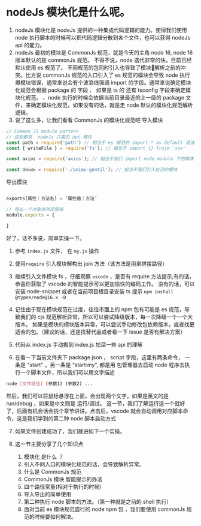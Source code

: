 # nodeJs 模块化是什么呢。

1. nodeJs 模块化是 nodeJs 提供的一种集成代码逻辑的能力。使得我们使用 node 执行脚本的时候可以把代码逻辑分散到各个文件，也可以获得 nodeJs api 的能力。
2. nodeJs 最初的模块是 CommonJs 规范，就是今天的主角 node 16, node 16 版本默认的是 commonJs 规范。
 不得不说，node 迭代非常的快，目前已经默认使用 es 规范了。
 不同规范的包同时引入也导致了模块🌹解析之前的冲突。比方说 commonJs 规范的入口引入了 es 规范的模块会导致 node 执行爆模块错误，通常来说会有个波浪线强调 import 的字段。通常来说确定模块化规范会根据 package 的 字段 、 如果是 ts 的 还有 tsconfig 字段来确定模块化规范。 
 、node 执行的时候会依据当前目录最近的上一级的 package 文件，来确定模块化规范，如果没有的话，就是走 node 默认的模块化规范解析逻辑。
3. 说了这么多，让我们看看 CommonJs 的模块化规范吧
  导入模块
```javascript
// Common JS module pattern
// 这些都是  nodeJs 内置的 api 模块
const path = require('path') // 相当于 es 规范的 import * as default 语法
const { writeFile } = require('fs'); // 相当于 import {} frojm 'xxx'

const axios = require('axios'); // 相当于我们 import node_module 下的模块

const 𝔘𝔫𝔦𝔠𝔬𝔡𝔢 = require('./animu-gentil'); // 相当于我们引入自己的模块

```

导出模块
```javascript

exports[属性｜方法名] = ‘属性值｜方法’

// 导出一个对象供外部使用
module.exports = {

}

```

好了，话不多说，简单实操一下。
1. 参考 `index.js` 文件， 在 `my.js` 操作
2. 使用`require` 引入模块解构出 join 方法（该方法是用来拼接路径）
3. 继续引入文件模块 fs ，仔细观察 `vscode` ，是否有 require 方法提示,有的话，恭喜你获取了 vscode 的智能提示可以更加愉快的编码工作。
  没有的话，可以安装 node-snippet 或者在当前项目根目录安装 ts 提示 `npm install @types/node@16.x -D`
4. 记住由于现在模块规范在过度，往往市面上的 npm 包有可能是 es 规范，导致我们的 cjs 规范解析异常，所以可以尝试降级版本，每一次降级一个一个大版本。
如果是模块的模块版本异常，可以尝试手动修改包依赖版本，或者找更适合的包。（建议的话，还是找替代品或者看一下 issue 是否有解决方案）

5. 代码从 index.js 手动搬到 index.js 加深一些 api 的理解

6. 在看一下当前文件夹下 package.json ， script 字段，这里有两条命令， 一条是 "start" ，另一条是 “start:my”, 都是用 包管理器去启动 node 程序去执行一个脚本文件，所以我们可以用文字描述 
```bash
node [文件路径] (参数1) (参数2) ...
```
然后，我们可以将鼠标悬浮在上面，会出现两个文字，如果是英文的是 run/debug ，如果是中文则是 运行/调试。
这一节，我们了解运行这一个就好了，后面有机会话会挑个章节讲讲。点击后，vscode 就会自动调用对应脚本命令，这是我们学到的第二种 node 脚本启动方式

7. 如果文件创建成功了，我们就进如下一个实操。

8. 这一节主要分享了几个知识点
    1. 模块化 是什么 ？
    2. 引入不同入口的模块化规范的话，会导致解析异常。
    3. 什么是 CommonJs 规范
    4. CommonJs 模块 智能提示的办法
    5. 四个路径常量(相对于执行的时候)
    6. 导入导出的简单使用
    7. 第二种执行 node 脚本的方法。（第一种就是之前的 shell 执行）
    8. 面对当前 es 模块规范盛行的 node npm 包 ，我们要使用 commonJs 规范的时候要如何解决。
